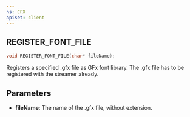 ```yaml
---
ns: CFX
apiset: client
---
```

## REGISTER_FONT_FILE

```c
void REGISTER_FONT_FILE(char* fileName);
```

Registers a specified .gfx file as GFx font library.
The .gfx file has to be registered with the streamer already.

## Parameters
* **fileName**: The name of the .gfx file, without extension.

